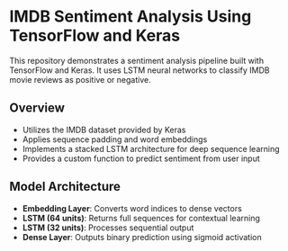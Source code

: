 # IMDB Sentiment Analysis Using TensorFlow and Keras

This repository demonstrates a sentiment analysis pipeline built with TensorFlow and Keras. It uses LSTM neural networks to classify IMDB movie reviews as positive or negative.

## Overview

- Utilizes the IMDB dataset provided by Keras  
- Applies sequence padding and word embeddings  
- Implements a stacked LSTM architecture for deep sequence learning  
- Provides a custom function to predict sentiment from user input

## Model Architecture

- **Embedding Layer**: Converts word indices to dense vectors  
- **LSTM (64 units)**: Returns full sequences for contextual learning  
- **LSTM (32 units)**: Processes sequential output  
- **Dense Layer**: Outputs binary prediction using sigmoid activation


